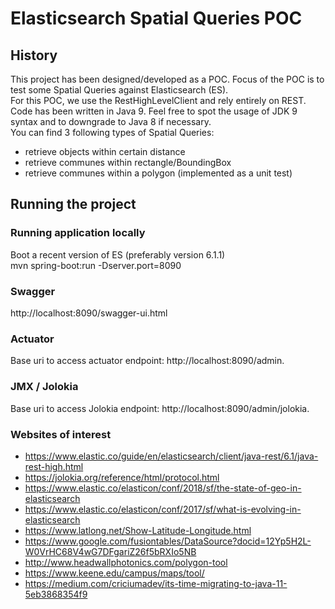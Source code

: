 # Elasticsearch Spatial Queries POC

## History
This project has been designed/developed as a POC. Focus of the POC is to test some Spatial Queries against Elasticsearch (ES).<br>
For this POC, we use the RestHighLevelClient and rely entirely on REST.<br>Code has been written in Java 9. Feel free to spot the usage of JDK 9 syntax and to downgrade to Java 8 if necessary.  
You can find 3 following types of Spatial Queries: 
- retrieve objects within certain distance
- retrieve communes within rectangle/BoundingBox
- retrieve communes within a polygon (implemented as a unit test)  

## Running the project

### Running application locally
Boot a recent version of ES (preferably version 6.1.1)<br>
mvn spring-boot:run -Dserver.port=8090

### Swagger
http://localhost:8090/swagger-ui.html

### Actuator
Base uri to access actuator endpoint: http://localhost:8090/admin.<br>

### JMX / Jolokia
Base uri to access Jolokia endpoint: http://localhost:8090/admin/jolokia.<br>

### Websites of interest
* https://www.elastic.co/guide/en/elasticsearch/client/java-rest/6.1/java-rest-high.html
* https://jolokia.org/reference/html/protocol.html
* https://www.elastic.co/elasticon/conf/2018/sf/the-state-of-geo-in-elasticsearch
* https://www.elastic.co/elasticon/conf/2017/sf/what-is-evolving-in-elasticsearch
* https://www.latlong.net/Show-Latitude-Longitude.html
* https://www.google.com/fusiontables/DataSource?docid=12Yp5H2L-W0VrHC68V4wG7DFgariZ26f5bRXIo5NB
* http://www.headwallphotonics.com/polygon-tool
* https://www.keene.edu/campus/maps/tool/
* https://medium.com/criciumadev/its-time-migrating-to-java-11-5eb3868354f9